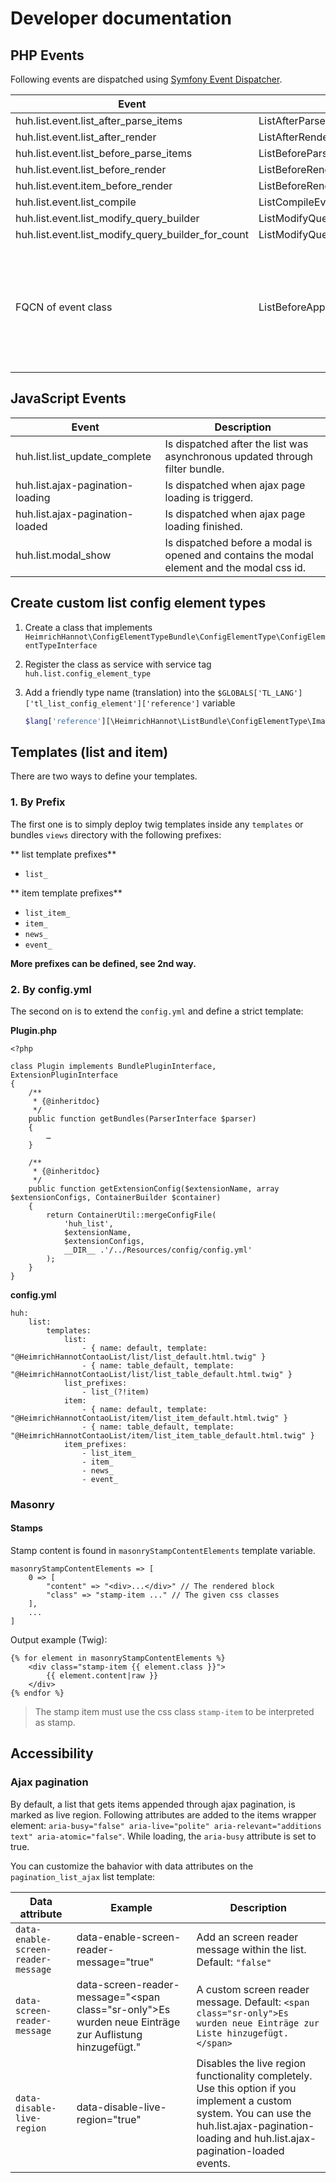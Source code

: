 # Developer documentation

## PHP Events

Following events are dispatched using [Symfony Event Dispatcher](https://symfony.com/doc/current/event_dispatcher.html).

Event                                              | Class | Description
-------------------------------------------------- | ----- | -----------
huh.list.event.list_after_parse_items              | ListAfterParseItemsEvent
huh.list.event.list_after_render                   | ListAfterRenderEvent
huh.list.event.list_before_parse_items             | ListBeforeParseItemsEvent
huh.list.event.list_before_render                  | ListBeforeRenderEvent
huh.list.event.item_before_render                  | ListBeforeRenderItemEvent
huh.list.event.list_compile                        | ListCompileEvent
huh.list.event.list_modify_query_builder           | ListModifyQueryBuilderEvent
huh.list.event.list_modify_query_builder_for_count | ListModifyQueryBuilderForCountEvent
FQCN of event class | ListBeforeApplyConfigElementsEvent | Allow to customize list configs elements before applying to an item (add, remove or modify). 

## JavaScript Events

Event | Description
----- | -----------
huh.list.list_update_complete | Is dispatched after the list was asynchronous updated through filter bundle. 
huh.list.ajax-pagination-loading | Is dispatched when ajax page loading is triggerd.
huh.list.ajax-pagination-loaded | Is dispatched when ajax page loading finished.
huh.list.modal_show | Is dispatched before a modal is opened and contains the modal element and the modal css id.

## Create custom list config element types
  
1. Create a class that implements `HeimrichHannot\ConfigElementTypeBundle\ConfigElementType\ConfigElementTypeInterface`
1. Register the class as service with service tag `huh.list.config_element_type`
1. Add a friendly type name (translation) into the `$GLOBALS['TL_LANG']['tl_list_config_element']['reference']` variable

    ```php
    $lang['reference'][\HeimrichHannot\ListBundle\ConfigElementType\ImageConfigElementType::TYPE] = 'Image';
    ```
   
   
## Templates (list and item)

There are two ways to define your templates. 

### 1. By Prefix

The first one is to simply deploy twig templates inside any `templates` or bundles `views` directory with the following prefixes:

** list template prefixes**

- `list_`

** item template prefixes**

- `list_item_`
- `item_`
- `news_`
- `event_`

**More prefixes can be defined, see 2nd way.**

### 2. By config.yml

The second on is to extend the `config.yml` and define a strict template:

**Plugin.php**
```
<?php

class Plugin implements BundlePluginInterface, ExtensionPluginInterface
{
    /**
     * {@inheritdoc}
     */
    public function getBundles(ParserInterface $parser)
    {
        …
    }

    /**
     * {@inheritdoc}
     */
    public function getExtensionConfig($extensionName, array $extensionConfigs, ContainerBuilder $container)
    {
        return ContainerUtil::mergeConfigFile(
            'huh_list',
            $extensionName,
            $extensionConfigs,
            __DIR__ .'/../Resources/config/config.yml'
        );
    }
}
```

**config.yml**
```
huh:
    list:
        templates:
            list:
                - { name: default, template: "@HeimrichHannotContaoList/list/list_default.html.twig" }
                - { name: table_default, template: "@HeimrichHannotContaoList/list/list_table_default.html.twig" }
            list_prefixes:
                - list_(?!item)
            item:
                - { name: default, template: "@HeimrichHannotContaoList/item/list_item_default.html.twig" }
                - { name: table_default, template: "@HeimrichHannotContaoList/item/list_item_table_default.html.twig" }
            item_prefixes:
                - list_item_
                - item_
                - news_
                - event_
```

### Masonry

#### Stamps

Stamp content is found in `masonryStampContentElements` template variable.

```
masonryStampContentElements => [
    0 => [
        "content" => "<div>...</div>" // The rendered block
        "class" => "stamp-item ..." // The given css classes 
    ],
    ...
]
```

Output example (Twig):

```
{% for element in masonryStampContentElements %}
    <div class="stamp-item {{ element.class }}">
        {{ element.content|raw }}
    </div>
{% endfor %}
```

> The stamp item must use the css class `stamp-item` to be interpreted as stamp.

## Accessibility

### Ajax pagination

By default, a list that gets items appended through ajax pagination, is marked as live region. Following attributes are added to the items wrapper element: `aria-busy="false" aria-live="polite" aria-relevant="additions text" aria-atomic="false"`. While loading, the `aria-busy` attribute is set to true. 

You can customize the bahavior with data attributes on the `pagination_list_ajax` list template:

Data attribute | Example | Description
-------------- | ------- | -----------
`data-enable-screen-reader-message` | data-enable-screen-reader-message="true" | Add an screen reader message within the list. Default: `"false"`
`data-screen-reader-message` | data-screen-reader-message="<span class=\"sr-only\">Es wurden neue Einträge zur Auflistung hinzugefügt.</span>" | A custom screen reader message. Default: `<span class="sr-only">Es wurden neue Einträge zur Liste hinzugefügt.</span>`
`data-disable-live-region` | data-disable-live-region="true" | Disables the live region functionality completely. Use this option if you implement a custom system. You can use the huh.list.ajax-pagination-loading and huh.list.ajax-pagination-loaded events. 